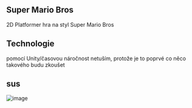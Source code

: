 ## Super Mario Bros

2D Platformer hra na styl Super Mario Bros
## Technologie
pomocí Unity/časovou náročnost netuším, protože je to poprvé co něco takového budu zkoušet

## sus
![image](https://user-images.githubusercontent.com/114053149/220558431-39a9ffea-c955-47b8-a783-b1ca6fd490a9.png)





